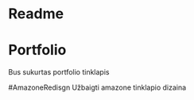 # Readme
# Portfolio
Bus sukurtas portfolio tinklapis

#AmazoneRedisgn
Užbaigti amazone tinklapio dizaina

#
